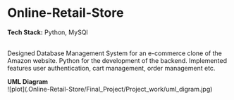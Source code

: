# Online-Retail-Store<br>
<p> <b>Tech Stack:</b> Python, MySQl </p><br>
Designed Database Management System for an e-commerce clone of the Amazon website. Python for the development of the backend. Implemented features user authentication, cart management, order management etc.<be>
<p> <b>UML Diagram</b><br>
![plot](.Online-Retail-Store/Final_Project/Project_work/uml_digram.jpg)
</p>
